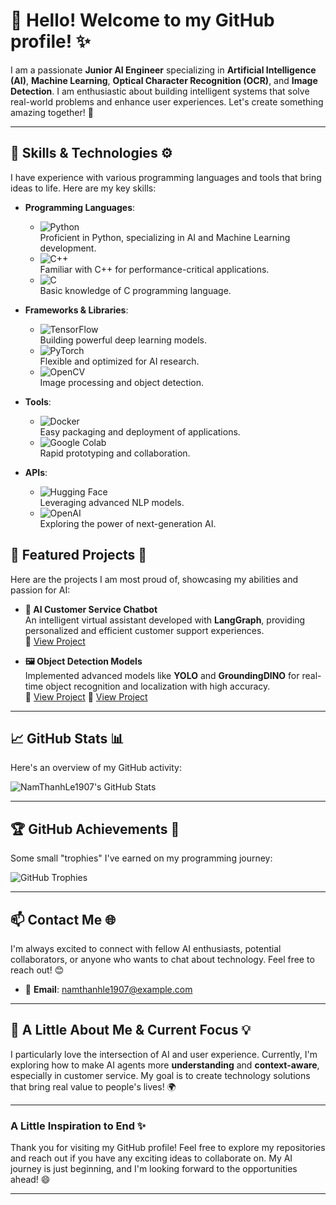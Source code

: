 # 👋 Hello! Welcome to my GitHub profile! ✨

I am a passionate **Junior AI Engineer** specializing in **Artificial Intelligence (AI)**, **Machine Learning**, **Optical Character Recognition (OCR)**, and **Image Detection**. I am enthusiastic about building intelligent systems that solve real-world problems and enhance user experiences. Let's create something amazing together! 🚀

---

## 🔧 Skills & Technologies ⚙️

I have experience with various programming languages and tools that bring ideas to life. Here are my key skills:

- **Programming Languages**:  
  - ![Python](https://img.shields.io/badge/-Python-3776AB?logo=python&logoColor=white)  
    Proficient in Python, specializing in AI and Machine Learning development.
  - ![C++](https://img.shields.io/badge/-C++-00599C?logo=c%2B%2B&logoColor=white)  
    Familiar with C++ for performance-critical applications.
  - ![C](https://img.shields.io/badge/-C-A8B9CC?logo=c&logoColor=white)  
    Basic knowledge of C programming language.

- **Frameworks & Libraries**:  
  - ![TensorFlow](https://img.shields.io/badge/-TensorFlow-FF6F00?logo=tensorflow&logoColor=white)  
    Building powerful deep learning models.
  - ![PyTorch](https://img.shields.io/badge/-PyTorch-EE4C2C?logo=pytorch&logoColor=white)  
    Flexible and optimized for AI research.
  - ![OpenCV](https://img.shields.io/badge/-OpenCV-5C3EE8?logo=opencv&logoColor=white)  
    Image processing and object detection.

- **Tools**:  
  - ![Docker](https://img.shields.io/badge/-Docker-2496ED?logo=docker&logoColor=white)  
    Easy packaging and deployment of applications.
  - ![Google Colab](https://img.shields.io/badge/-Google%20Colab-F9AB00?logo=googlecolab&logoColor=white)  
    Rapid prototyping and collaboration.

- **APIs**:  
  - ![Hugging Face](https://img.shields.io/badge/-Hugging%20Face-FFDA00?logo=huggingface&logoColor=white)  
    Leveraging advanced NLP models.
  - ![OpenAI](https://img.shields.io/badge/-OpenAI-412991?logo=openai&logoColor=white)  
    Exploring the power of next-generation AI.


## 🚀 Featured Projects 🌟

Here are the projects I am most proud of, showcasing my abilities and passion for AI:

- **🤖 AI Customer Service Chatbot**  
  An intelligent virtual assistant developed with **LangGraph**, providing personalized and efficient customer support experiences.  
  🔗 [View Project]([https://github.com/NamThanhLe1907/chatbot](https://github.com/NamThanhLe1907/langchain-rag))

- **🖼️ Object Detection Models**  
  Implemented advanced models like **YOLO** and **GroundingDINO** for real-time object recognition and localization with high accuracy.  
  🔗 [View Project](https://github.com/metwaroi31/Image-to-address)
  🔗 [View Project](https://github.com/NamThanhLe1907/Graduation-Thesis)
---

## 📈 GitHub Stats 📊

Here's an overview of my GitHub activity:

![NamThanhLe1907's GitHub Stats](https://github-readme-stats.vercel.app/api?username=NamThanhLe1907&show_icons=true&theme=radical)

---

## 🏆 GitHub Achievements 🏅

Some small "trophies" I've earned on my programming journey:

![GitHub Trophies](https://github-profile-trophy.vercel.app/?username=NamThanhLe1907&theme=dracula)

---

## 📫 Contact Me 🌐

I'm always excited to connect with fellow AI enthusiasts, potential collaborators, or anyone who wants to chat about technology. Feel free to reach out! 😊

- 📧 **Email**: [namthanhle1907@example.com](mailto:namthanhle1907@example.com)  


---

## 🌟 A Little About Me & Current Focus 💡

I particularly love the intersection of AI and user experience. Currently, I'm exploring how to make AI agents more **understanding** and **context-aware**, especially in customer service. My goal is to create technology solutions that bring real value to people's lives! 🌍

---

### A Little Inspiration to End ✨  
Thank you for visiting my GitHub profile! Feel free to explore my repositories and reach out if you have any exciting ideas to collaborate on. My AI journey is just beginning, and I'm looking forward to the opportunities ahead! 😄

---
